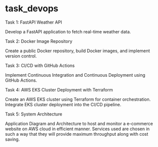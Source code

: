 # task_devops
Task 1: FastAPI Weather API

Develop a FastAPI application to fetch real-time weather data.

Task 2: Docker Image Repository

Create a public Docker repository, build Docker images, and implement version control.

Task 3: CI/CD with GitHub Actions

Implement Continuous Integration and Continuous Deployment using GitHub Actions.

Task 4: AWS EKS Cluster Deployment with Terraform

Create an AWS EKS cluster using Terraform for container orchestration.
Integrate EKS cluster deployment into the CI/CD pipeline.

Task 5: System Architecture

Application Diagram and Architecture to host and monitor a e-commerce website on AWS cloud in efficient manner. Services used are chosen in such a way that they will provide maximum throughput along with cost saving.
